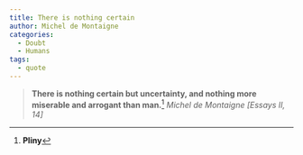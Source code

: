 ```yaml
---
title: There is nothing certain
author: Michel de Montaigne
categories:
  - Doubt
  - Humans
tags:
  - quote
---
```


> **There is nothing certain but uncertainty, and nothing more miserable and arrogant than man.**[^1]
> <cite>Michel de Montaigne [Essays II, 14]</cite>

[^1]: **Pliny**